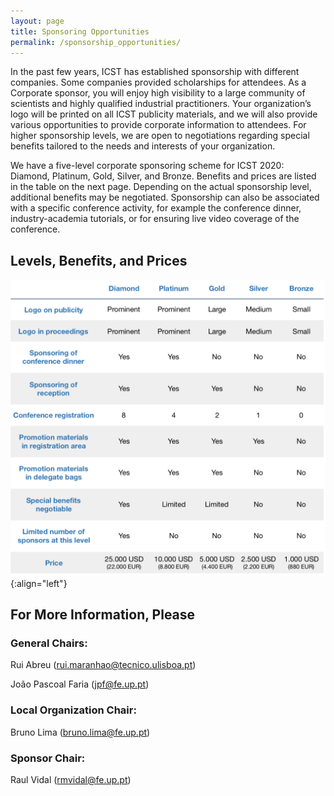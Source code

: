 ```yaml
---
layout: page
title: Sponsoring Opportunities
permalink: /sponsorship_opportunities/
---
```


In the past few years, ICST has established sponsorship
with different companies. Some companies provided scholarships for attendees.
As a Corporate sponsor, you will enjoy high visibility to a large community of
scientists and highly qualified industrial practitioners. Your organization’s
logo will be printed on all ICST publicity materials, and we will also provide
various opportunities to provide corporate information to attendees. For higher
sponsorship levels, we are open to negotiations regarding special benefits
tailored to the needs and interests of your organization.

We have a five-level corporate sponsoring scheme for ICST 2020: Diamond,
Platinum, Gold, Silver, and Bronze. Benefits and prices are listed in the table
on the next page. Depending on the actual sponsorship level, additional
benefits may be negotiated. Sponsorship can also be associated with a specific
conference activity, for example the conference dinner, industry-academia
tutorials, or for ensuring live video coverage of the conference.


## Levels, Benefits, and Prices


![Sponsor Levels](/assets/img/sponsor_levels.png){:align="left"}

## For More Information, Please

### General Chairs:

Rui Abreu (rui.maranhao@tecnico.ulisboa.pt) 

João Pascoal Faria  (jpf@fe.up.pt)

### Local Organization Chair:

Bruno Lima (bruno.lima@fe.up.pt)

### Sponsor Chair:

Raul Vidal (rmvidal@fe.up.pt)
